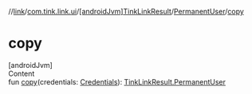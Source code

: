 //[link](../../../index.md)/[com.tink.link.ui](../../index.md)/[[androidJvm]TinkLinkResult](../index.md)/[PermanentUser](index.md)/[copy](copy.md)



# copy  
[androidJvm]  
Content  
fun [copy](copy.md)(credentials: [Credentials](../../../com.tink.model.credentials/[android-jvm]-credentials/index.md)): [TinkLinkResult.PermanentUser](index.md)  



